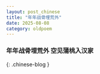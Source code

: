 ```yaml
---
layout: post_chinese
title: "年年战骨埋荒外"
date: 2025-08-08
category: oldpoem
---
```


### 年年战骨埋荒外 空见蒲桃入汉家
{: .chinese-blog }
